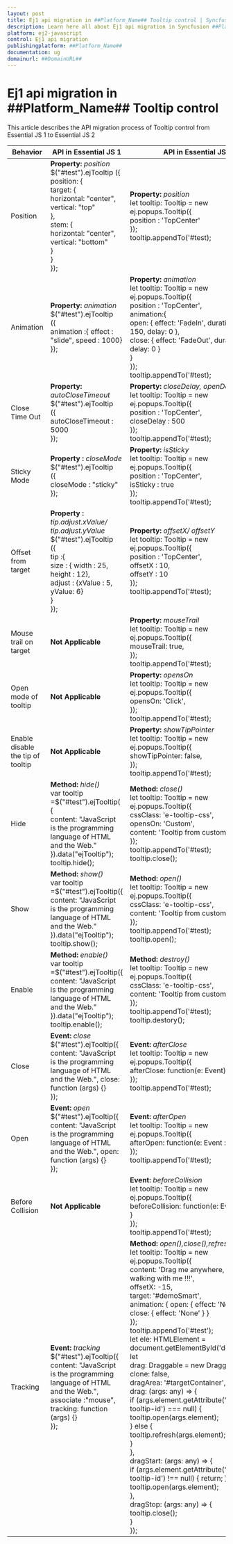 ```yaml
---
layout: post
title: Ej1 api migration in ##Platform_Name## Tooltip control | Syncfusion
description: Learn here all about Ej1 api migration in Syncfusion ##Platform_Name## Tooltip control of Syncfusion Essential JS 2 and more.
platform: ej2-javascript
control: Ej1 api migration 
publishingplatform: ##Platform_Name##
documentation: ug
domainurl: ##DomainURL##
---
```


# Ej1 api migration in ##Platform_Name## Tooltip control

This article describes the API migration process of Tooltip control from Essential JS 1 to Essential JS 2

| Behavior | API in Essential JS 1 | API in Essential JS 2 |
| --- | --- | --- |
| Position | **Property:** *position* <br /> $("#test").ejTooltip ({ <br /> position: { <br />target: {<br />horizontal: "center",<br />vertical: "top"<br />},<br />stem: {<br />horizontal: "center",<br />vertical: "bottom"<br />}<br />}<br />}); | **Property:** *position* <br />  let tooltip: Tooltip = new ej.popups.Tooltip({ <br />position : 'TopCenter' <br /> }); <br /> tooltip.appendTo('#test); |
| Animation | **Property:** *animation* <br /> $("#test").ejTooltip <br /> ({ <br /> animation :{ effect : "slide", speed : 1000} <br /> }); <br /> | **Property:** *animation* <br />  let tooltip: Tooltip = new ej.popups.Tooltip({<br /> position : 'TopCenter', <br /> animation:{<br /> open: { effect: 'FadeIn', duration: <br /> 150, delay: 0 }, <br /> close: { effect: 'FadeOut', duration: 150, delay: 0 }<br /> }<br /> });<br /> tooltip.appendTo('#test);|
| Close Time Out | **Property:** *autoCloseTimeout* <br /> $("#test").ejTooltip <br /> ({ <br /> autoCloseTimeout : 5000 <br /> }); | **Property:** *closeDelay, openDelay* <br />  let tooltip: Tooltip = new ej.popups.Tooltip({ <br /> position : 'TopCenter', <br /> closeDelay :   500 <br /> }); <br /> tooltip.appendTo('#test); |
| Sticky Mode |**Property :** *closeMode* <br />$("#test").ejTooltip<br />({ <br />closeMode : "sticky"<br /> }); |**Property:** *isSticky* <br />  let tooltip: Tooltip = new ej.popups.Tooltip({ <br /> position : 'TopCenter',<br /> isSticky  :   true <br /> });<br /> tooltip.appendTo('#test); |
| Offset from target |**Property :** *tip.adjust.xValue/ tip.adjust.yValue* <br />$("#test").ejTooltip <br /> ({ <br /> tip :{<br /> size : { width : 25, height : 12},<br /> adjust : {xValue : 5, yValue: 6}<br />}<br /> }); | **Property:** *offsetX/ offsetY* <br /> let tooltip: Tooltip = new ej.popups.Tooltip({<br />position : 'TopCenter',<br /> offsetX  : 10,<br />offsetY  : 10 <br />});<br />tooltip.appendTo('#test); |
| Mouse trail on target | **Not Applicable** | **Property:**  *mouseTrail* <br />  let tooltip: Tooltip = new ej.popups.Tooltip({ <br />mouseTrail: true, <br />});<br />tooltip.appendTo('#test); |
| Open mode of tooltip | **Not Applicable** | **Property:**  *opensOn* <br /> let tooltip: Tooltip = new ej.popups.Tooltip({<br />opensOn: 'Click', <br />});<br />tooltip.appendTo('#test); |
| Enable disable the tip of tooltip | **Not Applicable** | **Property:**  *showTipPointer* <br />  let tooltip: Tooltip = new ej.popups.Tooltip({ <br /> showTipPointer: false, <br />});<br />tooltip.appendTo('#test); |
| Hide | **Method:** *hide()* <br /> var tooltip =$("#test").ejTooltip( { <br /> content: "JavaScript is the programming language of HTML and the Web." }).data("ejTooltip"); <br /> tooltip.hide();| **Method:** *close()* <br />  let tooltip: Tooltip = new ej.popups.Tooltip({ <br /> cssClass: 'e-tooltip-css', <br /> opensOn: 'Custom', <br />content: 'Tooltip from custom mode' <br />}); <br />tooltip.appendTo('#test); <br />tooltip.close();|
| Show | **Method:** *show()* <br /> var tooltip =$("#test").ejTooltip({ <br /> content: "JavaScript is the programming language of HTML and the Web." }).data("ejTooltip"); <br /> tooltip.show(); | **Method:** *open()* <br />  let tooltip: Tooltip = new ej.popups.Tooltip({ <br /> cssClass: 'e-tooltip-css', <br /> content: 'Tooltip from custom mode' <br />}); <br />tooltip.appendTo('#test); <br />tooltip.open();|
| Enable | **Method:** *enable()* <br /> var tooltip =$("#test").ejTooltip({ <br /> content: "JavaScript is the programming language of HTML and the Web." }).data("ejTooltip"); <br /> tooltip.enable(); | **Method:** *destroy()* <br /> let tooltip: Tooltip = new ej.popups.Tooltip({ <br />cssClass: 'e-tooltip-css',<br />content: 'Tooltip from custom mode'<br />});<br />tooltip.appendTo('#test);<br />tooltip.destory(); |
| Close | **Event:** *close* <br />$("#test").ejTooltip({  <br /> content: "JavaScript is the programming language of HTML and the Web.", close: function (args) {}  <br /> }); | **Event:** *afterClose*  <br />  let tooltip: Tooltip = new ej.popups.Tooltip({<br />  afterClose: function(e: Event): void { } <br /> }); <br /> tooltip.appendTo('#test); |
| Open | **Event:** *open* <br /> $("#test").ejTooltip({ <br /> content: "JavaScript is the programming language of HTML and the Web.", open: function (args) {} <br /> }); | **Event:** *afterOpen* <br />  let tooltip: Tooltip = new ej.popups.Tooltip({ <br /> afterOpen: function(e: Event : void { }  <br /> });  <br /> tooltip.appendTo('#test);
| Before Collision | **Not Applicable** | **Event:** *beforeCollision* <br />  let tooltip: Tooltip = new ej.popups.Tooltip({  <br /> beforeCollision: function(e: Event): void { } <br />}); <br />tooltip.appendTo('#test); |
| Tracking| **Event:** *tracking* <br />$("#test").ejTooltip({ <br /> content: "JavaScript is the programming language of HTML and the Web.", associate :"mouse", <br /> tracking: function (args) {} <br /> }); | **Method:** *open(),close(),refresh()* <br /> let tooltip: Tooltip = new ej.popups.Tooltip({<br />content: 'Drag me anywhere, to start walking with me !!!',<br />offsetX: -15,<br />target: '#demoSmart',<br />animation: { open: { effect: 'None' }, close: { effect: 'None' } }<br />});<br />tooltip.appendTo('#test');<br />let ele: HTMLElement = document.getElementById('demoSmart');<br />let <br />drag: Draggable = new Draggable(ele, {<br />clone: false,<br />dragArea: '#targetContainer',<br />drag: (args: any) => {<br />if (args.element.getAttribute('data-tooltip-id') === null) {<br />tooltip.open(args.element);<br />} else {<br />tooltip.refresh(args.element);<br />}<br />},<br />dragStart: (args: any) => {<br />if (args.element.getAttribute('data-tooltip-id') !== null) { return; }<br />tooltip.open(args.element);<br />},<br />dragStop: (args: any) => {<br />tooltip.close();<br />}<br />});<br /> |